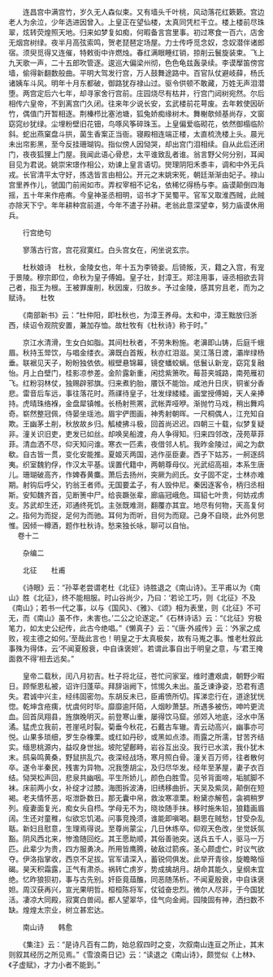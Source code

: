 <!-- { "loadSidebar": true } -->
　　连昌宫中满宫竹，岁久无人森似束。又有墙头千叶桃，风动落花红簌簌。宫边老人为余泣，少年选进因曾入。上皇正在望仙楼，太真同凭栏干立。楼上楼前尽珠翠，炫转荧煌照天地。归来如梦复如痴，何暇备言宫里事。初过寒食一百六，店舍无烟宫树绿。夜半月高弦索鸣，贺老琵琶定场屋。力士传呼觅念奴，念奴潜伴诸郎宿。须臾觅得又连催，特敕街中许燃烛。春红满眼睡红销，掠削云鬟旋装束。飞上九天歌一声，二十五郎吹管逐。逡巡大偏梁州彻，色色龟兹轰录续。李谟擪笛傍宫墙，偷得新翻数般曲。平明大驾发行宫，万人鼓舞途路中。百官队仗避岐薛，杨氏诸姨车斗风。明年十月东都破，御路犹存禄山过。驱令供顿不敢藏，万姓无声泪潜堕。两宫定后六七年，却寻家舍行宫前。庄园烧尽有枯井，行宫门闼树宛然。尔后相传六皇帝，不到离宫门久闭。往来年少说长安，玄武楼前花萼废。去年敕使因斫竹，偶值门开暂相逐。荆榛栉比塞池塘，狐兔娇痴缘树木。舞榭欹倾基尚存，文窗窈窕纱犹绿。尘埋粉壁旧花钿，鸟啄风筝碎珠玉。上皇偏爱临砌花，依然御榻临阶斜。蛇出燕窠盘斗拱，菌生香案正当衙。寝殿相连端正楼，太直梳洗楼上头。晨光未出帘影黑，至今反挂珊瑚钩。指似傍人因恸哭，却出宫门泪相续。自从此后还闭门，夜夜狐狸上门屋。我闻此语心骨悲，太平谁致乱者谁。翁言野父何分别，耳闻目见为君说。姚崇宋璟作相公，劝谏上皇言语切。爕理阴阳禾黍丰，调和中外无兵戎。长官清平太守好，拣选皆言由相公。开元之末姚宋死，朝廷渐渐由妃子。禄山宫里养作儿，虢国门前闹如市。弄权宰相不记名，依稀忆得杨与李。庙谟颠倒四海摇，五十年来作疮痏。今皇神圣丞相明，诏书才下吴蜀平。官军又取淮西贼，此贼亦除天下宁。年年耕种宫前道，今年不遣子孙耕。老翁此意深望幸，努力庙谟休用兵。

　　行宫绝句

　　寥落古行宫，宫花寂寞红。白头宫女在，闲坐说玄宗。

　　杜秋娘诗　杜秋，金陵女也，年十五为李锜妾。后锜叛，灭，籍之入宫，有宠于景陵。穆宗即位，命秋为皇子傅姆。皇子壮，封漳王。郑注用事，诬丞相欲去背己者，指王为根。王被罪废削，秋因废，归故乡。予过金陵，感其穷且老，而为之赋诗。　　杜牧

　　《南部新书》云：“杜仲阳，即杜秋也，为漳王养母。太和中，漳王黜放归浙西，续诏令观院安置，兼加存恤。故杜牧有《杜秋诗》称于时。”

　　京江水清滑，生女白如脂。其间杜秋者，不劳朱粉施。老濞即山铸，后庭千蛾眉。秋持玉斝饮，与唱金缕衣。濞既白首叛，秋亦红泪滋。吴江落日渡，灞岸绿杨垂。联裾见天子，盼盼独依依。椒壁悬锦幕，镜奁蟠蛟螭。低鬟认新宠，窈窕复融怡。月上白壁门，桂影凉参差。金阶露新重，闲捻紫箫吹。莓苔夹城路，南苑雁初飞。红粉羽林仗，独赐辟邪旗。归来煮豹胎，餍饫不能饴。咸池升日庆，铜雀分香悲。雷音后车远，事往落花时。燕禖待皇子，壮发绿緌緌。画堂授傅姆，天人亲捧持。虎晴珠络褓，金盘犀镇帷。长杨射熊罴，武帐弄哑咿。渐抛竹马戏，稍出舞鸡奇。崭然整冠佩，侍晏坐瑶池。眉宇俨图画，神秀射朝晖。一尺桐偶人，江充知自欺。王幽茅土削，秋放故乡归。觚棱拂斗极，回首尚迟迟。四朝三十载，似梦复疑非。潼关识旧吏，吏发已如丝。却唤吴船渡，舟人争得知。归来四邻改，茂苑草菲菲。清血洒不尽，仰天知问谁。寒衣一匹素，夜借邻人机。我昨金陵过，闻之为歔欷。自古皆一贯，变化安能推。夏姬灭两国，逃作巫臣妻。西子下姑苏，一舸逐鸱夷。织室魏豹俘，作汉太平基。误置代籍中，两朝尊母仪。光武绍高祖，本系生唐儿。珊瑚破高齐，作婢舂黄麋。萧后去扬州，突厥为阏氏。女子固不定，士林亦难期。射钩后呼父，钓翁王者师。无国要孟子，有人毁仲尼。秦因逐客令，柄归丞相斯。安知魏齐首，见断箦中尸。给丧蹶张辈，廊庙冠峨危。珥貂七叶贵，何妨戎虏支。苏武却生还，邓通终死饥。主张既难测，翻覆亦其宜。地尽有何物，天高复何之。指何为而捉，足何为而驰。耳何为而听，目何为而窥。己身不自晓，此外何思惟。因倾一樽酒，题作杜秋诗。愁来独长咏，聊可以自怡。  
　 
卷十二

　　杂编二

　　北征　　杜甫

　　《诗眼》云：“孙莘老尝谓老杜《北征》诗胜退之《南山诗》。王平甫以为《南山》胜《北征》，终不能相服。时山谷尚少，乃曰：‘若论工巧，则《北征》不及《南山》；若书一代之事，以与《国风》、《雅》、《颂》相为表里，则《北征》不可无，而《南山》虽不作，未害也。’二公之论遂定。”《石林诗话》云：“《北征》穷极笔力，如太史公纪传，此古今绝唱。”《懒真子》云：“《唐·外戚传》云：‘外家之成败，视主德之如何。’至哉此言也！明皇之于太真极矣，故有马嵬之事。惟老杜叙此事殊为得体，云‘不闻夏殷衰，中自诛褒妲’。若谓此事自出于明皇之意，与‘君王掩面救不得’相去远矣。”

　　皇帝二载秋，闰八月初吉。杜子将北征，苍忙问家室。维时遭艰虞，朝野少暇日。顾惭恩私被，诏许归蓬荜。拜辞诣阙下，怵惕久未出。虽乏谏诤姿，恐君有遗失。君诚中兴主，经纬固密勿。东胡反未已，臣甫愤所切。挥涕恋行在，道途犹恍惚。乾坤含疮痍，忧虞何时毕。靡靡逾阡陌，人烟眇萧瑟。所遇多被伤，呻吟更流血。回首凤翔县，旌旗晚明灭。前登寒山重，屡得饮马窟。邠郊入地底，泾水中荡潏。猛虎立我前，苍崖吼时裂。菊垂今秋花，石戴古车辙。青云动高兴，幽事亦可悦。山果多琐细，罗生杂橡栗。或红如丹砂，或黑如点漆。雨露之所濡，甘苦齐结实。缅思桃源内，益叹身世拙。坡陀望鄜畤，岩谷互出没。我行已水滨，我仆犹木末。鸱枭鸣黄桑，野鼠拱乱穴。夜深经战场，寒月照白骨。潼关百万师，往者散何卒。遂令半秦民，残害为异物。况我堕胡尘，及归尽华发。经年至茅屋，妻子衣百结。恸哭松声回，悲泉共幽咽。平生所娇儿，颜色白胜雪。见爷背面啼，垢腻脚不袜。床前两小女，补绽才过膝。海图拆波涛，旧绣移曲折。天吴及紫凤，颠倒在短褐。老夫情怀恶，呕泄卧数日。那无囊中帛，救汝寒凛栗。粉黛亦解苞，衾裯稍罗列。瘦妻面复光，痴女头自栉。学母无不为，晓妆随手抹。移时施朱铅，狼籍画眉阔。生还对童稚，似欲忘饥渴。问事竞挽须，谁能即嗔喝。翻思在贼愁，甘受杂乱聒。新妇且慰意，生理焉得说。至尊尚蒙尘，几日休练卒。仰观天色改，坐觉妖氛豁。阴风西北来，惨澹随回纥。其王愿助顺，其俗善驰突。送兵五千人，驱马一万匹。此辈少为贵，四方服勇决。所用皆鹰腾，破敌过箭疾。圣心颇虚伫，时议气欲夺。伊洛指掌收，西京不足拔。官军请深入，蓄锐伺俱发。此举开青徐，旋瞻略恒碣。昊天积霜露，正气有肃杀。祸转亡虏岁，势成擒胡月。胡命其能久，皇纲未宜绝。忆昨狼狈初，事与古先别。奸臣竟葅醢，同恶随荡析。不闻夏殷衰，中自诛褒妲。周汉获再兴，宣光果明哲。桓桓陈将军，仗钺奋忠烈。微尔人尽非，于今国犹活。凄凉大同殿，寂寞白兽闼。都人望翠华，佳气向金阙。园陵固有神，洒扫数不缺。煌煌太宗业，树立甚宏达。

　　南山诗　　韩愈

　　《集注》云：“是诗凡百有二韵，始总叙四时之变，次叙南山连亘之所止，其末则叙其经历之所见焉。”《雪浪斋日记》云：“读退之《南山诗》，颇觉似《上林》、《子虚赋》，才力小者不能到。”

